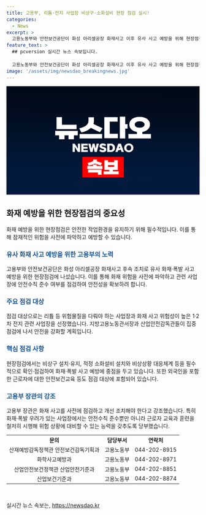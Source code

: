 ```yaml
---
title: 고용부, 리튬·전지 사업장 비상구·소화설비 현장 점검 실시!
categories:
  - News
excerpt: >
  고용노동부와 안전보건공단이 화성 아리셀공장 화재사고 이후 유사 사고 예방을 위해 현장점검에 착수했다. 이 점검은 리튬과 전지 사업장을 대상으로 하며, 비상구, 소화설비, 안전수칙 준수 여부를 중점으로 확인할 것이다. 또한 외국인 노동자를 포함한 안전보건교육 및 안전수칙 이행을 강조하며, 위험한 화학물질을 다루는 사업장은 사전 안전점검을 강조하고 개선을 촉구했다.
feature_text: >
  ## pcversion 실시간 뉴스 속보입니다.

  고용노동부와 안전보건공단이 화성 아리셀공장 화재사고 이후 유사 사고 예방을 위해 현장점검에 착수했다. 이 점검은 리튬과 전지 사업장을 대상으로 하며, 비상구, 소화설비, 안전수칙 준수 여부를 중점으로 확인할 것이다. 또한 외국인 노동자를 포함한 안전보건교육 및 안전수칙 이행을 강조하며, 위험한 화학물질을 다루는 사업장은 사전 안전점검을 강조하고 개선을 촉구했다.
image: '/assets/img/newsdao_breakingnews.jpg'
---
```


<p><img src="/assets/img/newsdao_breakingnews.jpg" alt="pcversion 속보" /></p>

<h2 data-ke-size="size26">화재 예방을 위한 현장점검의 중요성</h2>

<p data-ke-size="size16">화재 예방을 위한 현장점검은 안전한 작업환경을 유지하기 위해 필수적입니다. 이를 통해 잠재적인 위험을 사전에 파악하고 예방할 수 있습니다.</p>

<h3><b><span style="color: #1a5490;">유사 화재 사고 예방을 위한 고용부의 노력</span></b></h3>

<p data-ke-size="size16">고용부와 안전보건공단은 화성 아리셀공장 화재사고 후속 조치로 유사 화재·폭발 사고 예방을 위한 현장점검에 나섰습니다. 이를 통해 화재 위험을 사전에 파악하고 관련 사업장에 안전수칙 준수 여부를 점검하여 안전성을 확보하려 합니다.</p>

<h3><b><span style="color: #1a5490;">주요 점검 대상</span></b></h3>

<p data-ke-size="size16">점검 대상으로는 리튬 등 위험물질을 다뤄야 하는 사업장과 화재 사고 위험성이 높은 1·2차 전지 관련 사업장을 선정했습니다. 지방고용노동관서장과 산업안전감독관들이 집중 점검에 나서 안전을 강화할 계획입니다.</p>

<h3><b><span style="color: #1a5490;">핵심 점검 사항</span></b></h3>

<p data-ke-size="size16">현장점검에서는 비상구 설치·유지, 적정 소화설비 설치와 비상상황 대응체계 등을 필수적으로 확인·점검하여 화재·폭발 사고 예방에 중점을 두고 있습니다. 또한 외국인을 포함한 근로자에 대한 안전보건교육 등도 점검 대상에 포함되어 있습니다.</p>

<h3><b><span style="color: #1a5490;">고용부 장관의 강조</span></b></h3>

<p data-ke-size="size16">고용부 장관은 화재 사고를 사전에 점검하고 개선 조치해야 한다고 강조했습니다. 특히 화재·폭발 우려가 있는 사업장에서는 안전수칙 준수뿐만 아니라 근로자 교육과 훈련을 철저히 시행해 위험 상황에 대비할 수 있는 능력을 갖추도록 당부했습니다.</p>

<table>
    <tbody>
        <tr>
            <td style="text-align: center; height: 17px;"><b>문의</b></td>
            <td style="text-align: center; height: 17px;"><b>담당부서</b></td>
            <td style="text-align: center; height: 17px;"><b>연락처</b></td>
        </tr>
        <tr>
            <td style="text-align: center; height: 17px;">산재예방감독정책관 안전보건감독기획과</td>
            <td style="text-align: center; height: 17px;">고용노동부</td>
            <td style="text-align: center; height: 17px;">044-202-8915</td>
        </tr>
        <tr>
            <td style="text-align: center; height: 17px;">화학사고예방과</td>
            <td style="text-align: center; height: 17px;">고용노동부</td>
            <td style="text-align: center; height: 17px;">044-202-8971</td>
        </tr>
        <tr>
            <td style="text-align: center; height: 17px;">산업안전보건정책관 산업안전기준과</td>
            <td style="text-align: center; height: 17px;">고용노동부</td>
            <td style="text-align: center; height: 17px;">044-202-8851</td>
        </tr>
        <tr>
            <td style="text-align: center; height: 17px;">산업보건기준과</td>
            <td style="text-align: center; height: 17px;">고용노동부</td>
            <td style="text-align: center; height: 17px;">044-202-8874</td>
        </tr>
    </tbody>
</table>

<p data-ke-size="size16">&nbsp;</p>
실시간 뉴스 속보는, <a href="https://newsdao.kr" rel="dofollow">https://newsdao.kr</a>


